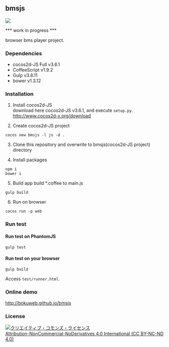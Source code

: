 ## bmsjs

![](https://travis-ci.org/bokuweb/bmsjs.svg?branch=master)

*** work in progress ***

browser bms player project.

### Dependencies

* cocos2d-JS Full v3.6.1
* CoffeeScript v1.9.2
* Gulp v3.8.11
* bower v1.3.12

### Installation

1. Install cocos2d-JS   
download here cocos2d-JS v3.6.1, and execute ```setup.py```.   
http://www.cocos2d-x.org/download

2. Create cocos2d-JS project

  ```
  cocos new bmsjs -l js -d .
  ```   
3. Clone this repository and overwrite to bmsjs(cocos2d-JS project) directory

4. Install packages

  ```
  npm i
  bower i
  ```

5. Build app
  build *.coffee to main.js
  ```
  gulp build 
  ```

6. Run on browser
  ```
  cocos run -p web
  ```
   
### Run test

#### Run test on PhantomJS

  ```
  gulp test
  ```
  
#### Run test on your browser

  ```
  gulp build
  ```
  
  Access ```test/runner.html```.
  

### Online demo

http://bokuweb.github.io/bmsjs

### License

<a rel="license" href="http://creativecommons.org/licenses/by-nc-nd/4.0/"><img alt="クリエイティブ・コモンズ・ライセンス" style="border-width:0" src="https://i.creativecommons.org/l/by-nc-nd/4.0/88x31.png" /></a><br /><a rel="license" href="http://creativecommons.org/licenses/by-nc-nd/4.0/">Attribution-NonCommercial-NoDerivatives 4.0 International (CC BY-NC-ND 4.0)</a>
